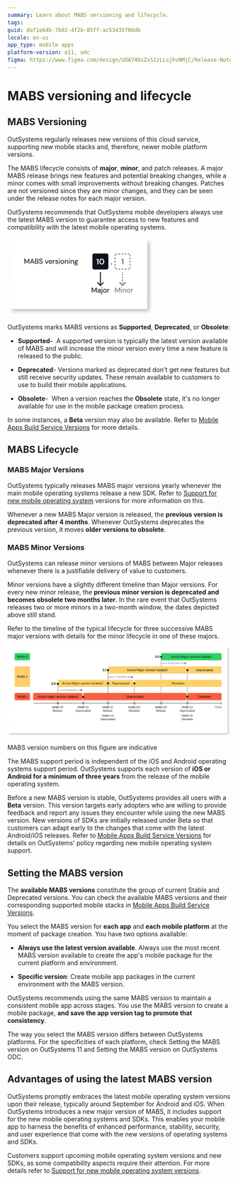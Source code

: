 ```yaml
---
summary: Learn about MABS versioning and lifecycle. 
tags: 
guid: daf1e64b-7b02-4f2b-85ff-ac53435f06db
locale: en-us
app_type: mobile apps
platform-version: o11, odc
figma: https://www.figma.com/design/UXA74OsZxSIzLLsjhvNMjC/Release-Notes?node-id=1197-241&t=yKJmMz9HQRM1iqi4-1
---
```


# MABS versioning and lifecycle

## MABS Versioning

OutSystems regularly releases new versions of this cloud service, supporting new mobile stacks and, therefore, newer mobile platform versions.

The MABS lifecycle consists of **major**, **minor**, and patch releases. A major MABS release brings new features and potential breaking changes, while a minor comes with small improvements without breaking changes. Patches are not versioned since they are minor changes, and they can be seen under the release notes for each major version.

OutSystems recommends that OutSystems mobile developers always use the latest MABS version to guarantee access to new features and compatibility with the latest mobile operating systems.

![Diagram showing MABS versioning with major version 10 and minor version 1.](images/major-minor-version-diag.png "MABS Versioning Diagram")

OutSystems marks MABS versions as **Supported**, **Deprecated**, or **Obsolete**:

- **Supported-**  A supported version is typically the latest version available of MABS and will increase the minor version every time a new feature is released to the public.

- **Deprecated**- Versions marked as deprecated don't get new features but still receive security updates. These remain available to customers to use to build their mobile applications.

- **Obsolete**-  When a version reaches the **Obsolete** state, it's no longer available for use in the mobile package creation process.

In some instances, a **Beta** version may also be available. Refer to [Mobile Apps Build Service Versions](mabs-versions.md#beta) for more details.

## MABS Lifecycle

### MABS Major Versions

OutSystems typically releases MABS major versions yearly whenever the main mobile operating systems release a new SDK. Refer to [Support for new mobile operating system](mabs-beta-support.md) versions for more information on this.

Whenever a new MABS Major version is released, the **previous version is deprecated after 4 months**. Whenever OutSystems deprecates the previous version, it moves **older versions to obsolete**.

### MABS Minor Versions

OutSystems can release minor versions of MABS between Major releases whenever there is a justifiable delivery of value to customers.

Minor versions have a slightly different timeline than Major versions. For every new minor release, the **previous minor version is deprecated and becomes obsolete two months later**. In the rare event that OutSystems releases two or more minors in a two-month window, the dates depicted above still stand.

Refer to the timeline of the typical lifecycle for three successive MABS major versions with details for the minor lifecycle in one of these majors.

![Diagram illustrating the lifecycle of MABS major versions, showing the transition from active major version to deprecated and obsolete states over time.](images/mabs-major-versions-lifecycle-diag.png "MABS Major Versions Lifecycle Diagram")

MABS version numbers on this figure are indicative

The MABS support period is independent of the iOS and Android operating systems support period. OutSystems supports each version of **iOS or Android for a minimum of three years** from the release of the mobile operating system.

Before a new MABS version is stable, OutSystems provides all users with a **Beta** version. This version targets early adopters who are willing to provide feedback and report any issues they encounter while using the new MABS version. New versions of SDKs are initially released under Beta so that customers can adapt early to the changes that come with the latest Android/iOS releases. Refer to [Mobile Apps Build Service Versions](mabs-versions.md) for details on OutSystems' policy regarding new mobile operating system support.

## Setting the MABS version

The **available MABS versions** constitute the group of current Stable and Deprecated versions. You can check the available MABS versions and their corresponding supported mobile stacks in [Mobile Apps Build Service Versions](mabs-versions.md).

You select the MABS version for **each app** and **each mobile platform** at the moment of package creation. You have two options available:

* **Always use the latest version available**. Always use the most recent MABS version available to create the app's mobile package for the current platform and environment.

* **Specific version**: Create mobile app packages in the current environment with the MABS version.

OutSystems recommends using the same MABS version to maintain a consistent mobile app across stages. You use the MABS version to create a mobile package, **and save the app version tag to promote that consistency**. 

The way you select the MABS version differs between OutSystems platforms. For the specificities of each platform, check Setting the MABS version on OutSystems 11 and Setting the MABS version on OutSystems ODC.

## Advantages of using the latest MABS version

OutSystems promptly embraces the latest mobile operating system versions upon their release, typically around September for Android and iOS. When OutSystems introduces a new major version of MABS, it includes support for the new mobile operating systems and SDKs. This enables your mobile app to harness the benefits of enhanced performance, stability, security, and user experience that come with the new versions of operating systems and SDKs.

Customers support upcoming mobile operating system versions and new SDKs, as some compatibility aspects require their attention. For more details refer to [Support for new mobile operating system versions](mabs-beta-support.md).


